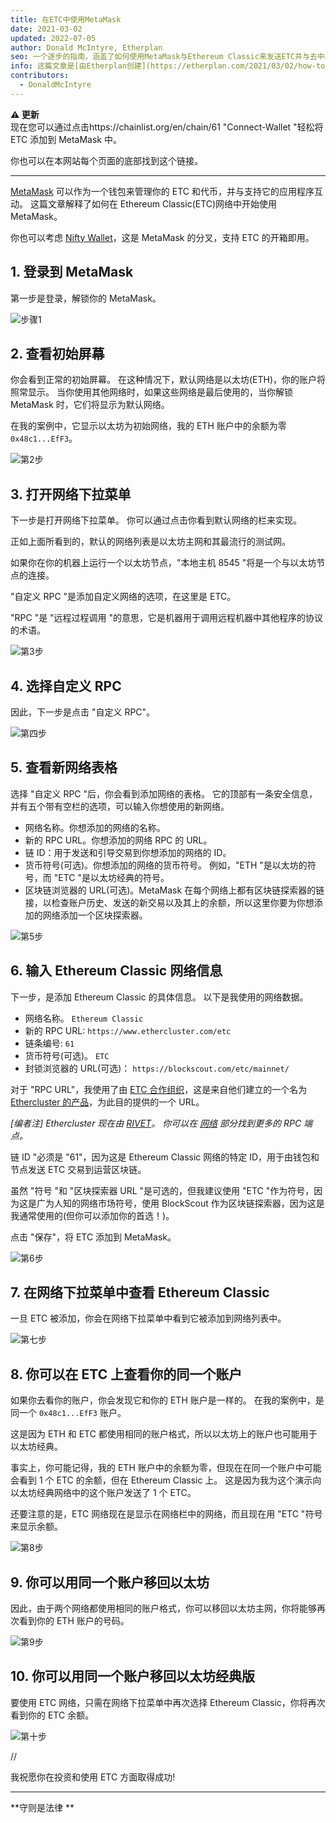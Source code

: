 ```yaml
---
title: 在ETC中使用MetaMask
date: 2021-03-02
updated: 2022-07-05
author: Donald McIntyre, Etherplan
seo: 一个逐步的指南，涵盖了如何使用MetaMask与Ethereum Classic来发送ETC并与去中心化的应用程序互动。
info: 这篇文章是[由Etherplan创建](https://etherplan.com/2021/03/02/how-to-connect-metamask-to-ethereum-classic/15512/)。 更多Ethereum Classic教程、理论和加密货币概念，请查看 [etherplan.com](https://etherplan.com)。
contributors:
  - DonaldMcIntyre
---
```


**⚠️ 更新**  
现在您可以通过点击https://chainlist.org/en/chain/61 "Connect-Wallet "轻松将 ETC 添加到 MetaMask 中。

你也可以在本网站每个页面的底部找到这个链接。

---

[MetaMask](https://metamask.io) 可以作为一个钱包来管理你的 ETC 和代币，并与支持它的应用程序互动。 这篇文章解释了如何在 Ethereum Classic(ETC)网络中开始使用 MetaMask。

你也可以考虑 [Nifty Wallet](https://chrome.google.com/webstore/detail/nifty-wallet/jbdaocneiiinmjbjlgalhcelgbejmnid?ucbcb=1)，这是 MetaMask 的分叉，支持 ETC 的开箱即用。

## 1. 登录到 MetaMask

第一步是登录，解锁你的 MetaMask。

![步骤1](./01.png)

## 2. 查看初始屏幕

你会看到正常的初始屏幕。 在这种情况下，默认网络是以太坊(ETH)，你的账户将照常显示。 当你使用其他网络时，如果这些网络是最后使用的，当你解锁 MetaMask 时，它们将显示为默认网络。

在我的案例中，它显示以太坊为初始网络，我的 ETH 账户中的余额为零 `0x48c1...EfF3`。

![第2步](./02.png)

## 3. 打开网络下拉菜单

下一步是打开网络下拉菜单。 你可以通过点击你看到默认网络的栏来实现。

正如上面所看到的，默认的网络列表是以太坊主网和其最流行的测试网。

如果你在你的机器上运行一个以太坊节点，"本地主机 8545 "将是一个与以太坊节点的连接。

"自定义 RPC "是添加自定义网络的选项，在这里是 ETC。

"RPC "是 "远程过程调用 "的意思，它是机器用于调用远程机器中其他程序的协议的术语。

![第3步](./03.png)

## 4. 选择自定义 RPC

因此，下一步是点击 "自定义 RPC"。

![第四步](./04.png)

## 5. 查看新网络表格

选择 "自定义 RPC "后，你会看到添加网络的表格。 它的顶部有一条安全信息，并有五个带有空栏的选项，可以输入你想使用的新网络。

- 网络名称。你想添加的网络的名称。
- 新的 RPC URL。你想添加的网络 RPC 的 URL。
- 链 ID：用于发送和引导交易到你想添加的网络的 ID。
- 货币符号(可选)。你想添加的网络的货币符号。 例如，"ETH "是以太坊的符号，而 "ETC "是以太坊经典的符号。
- 区块链浏览器的 URL(可选)。MetaMask 在每个网络上都有区块链探索器的链接，以检查账户历史、发送的新交易以及其上的余额，所以这里你要为你想添加的网络添加一个区块探索器。

![第5步](./05.png)

## 6. 输入 Ethereum Classic 网络信息

下一步，是添加 Ethereum Classic 的具体信息。 以下是我使用的网络数据。

- 网络名称。 `Ethereum Classic`
- 新的 RPC URL: `https://www.ethercluster.com/etc`
- 链条编号: `61`
- 货币符号(可选)。 `ETC`
- 封锁浏览器的 URL(可选)： `https://blockscout.com/etc/mainnet/`

对于 "RPC URL"，我使用了由 [ETC 合作组织](https://etccooperative.org/)，这是来自他们建立的一个名为 [Ethercluster 的产品](https://ethercluster.com/)，为此目的提供的一个 URL。

_[编者注] Ethercluster 现在由 [RIVET](https://rivet.cloud/)。 你可以在 [网络](/network/endpoints) 部分找到更多的 RPC 端点。_

链 ID "必须是 "61"，因为这是 Ethereum Classic 网络的特定 ID，用于由钱包和节点发送 ETC 交易到运营区块链。

虽然 "符号 "和 "区块探索器 URL "是可选的，但我建议使用 "ETC "作为符号，因为这是广为人知的网络市场符号，使用 BlockScout 作为区块链探索器，因为这是我通常使用的(但你可以添加你的首选！)。

点击 "保存"，将 ETC 添加到 MetaMask。

![第6步](./06.png)

## 7. 在网络下拉菜单中查看 Ethereum Classic

一旦 ETC 被添加，你会在网络下拉菜单中看到它被添加到网络列表中。

![第七步](./07.png)

## 8. 你可以在 ETC 上查看你的同一个账户

如果你去看你的账户，你会发现它和你的 ETH 账户是一样的。 在我的案例中，是同一个 `0x48c1...EfF3` 账户。

这是因为 ETH 和 ETC 都使用相同的账户格式，所以以太坊上的账户也可能用于以太坊经典。

事实上，你可能记得，我的 ETH 账户中的余额为零，但现在在同一个账户中可能会看到 1 个 ETC 的余额，但在 Ethereum Classic 上。 这是因为我为这个演示向以太坊经典网络中的这个账户发送了 1 个 ETC。

还要注意的是，ETC 网络现在是显示在网络栏中的网络，而且现在用 "ETC "符号来显示余额。

![第8步](./08.png)

## 9. 你可以用同一个账户移回以太坊

因此，由于两个网络都使用相同的账户格式，你可以移回以太坊主网，你将能够再次看到你的 ETH 账户的号码。

![第9步](./09.png)

## 10. 你可以用同一个账户移回以太坊经典版

要使用 ETC 网络，只需在网络下拉菜单中再次选择 Ethereum Classic，你将再次看到你的 ETC 余额。

![第十步](./10.png)

//

我祝愿你在投资和使用 ETC 方面取得成功!

---

**守则是法律 **

